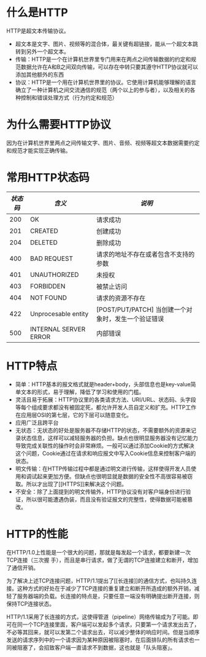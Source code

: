 # 什么是HTTP
HTTP是超文本传输协议。
- 超文本是文字、图片、视频等的混合体，最关键有超链接，能从一个超文本跳转到另外一个超文本。
- 传输：HTTP是一个在计算机世界里专门用来在两点之间传输数据的约定和规范数据允许在A和B之间双向传输，可以存在中转只要其遵守HTTP协议就可以添加其他额外的东西
- 协议：HTTP是一个用在计算机世界里的协议。它使用计算机能够理解的语言确立了一种计算机之间交流通信的规范（两个以上的参与者），以及相关的各种控制和错误处理方式（行为约定和规范）

# 为什么需要HTTP协议
因为在计算机世界里两点之间传输文字、图片、音频、视频等超文本数据需要约定和规范才能实现正确传输。

# 常用HTTP状态码
| *状态码* | *含义*                | *说明*                                              |
| -------- | --------------------- | --------------------------------------------------- |
| 200      | OK                    | 请求成功                                            |
| 201      | CREATED               | 创建成功                                            |
| 204      | DELETED               | 删除成功                                            |
| 400      | BAD REQUEST           | 请求的地址不存在或者包含不支持的参数                |
| 401      | UNAUTHORIZED          | 未授权                                              |
| 403      | FORBIDDEN             | 被禁止访问                                          |
| 404      | NOT FOUND             | 请求的资源不存在                                    |
| 422      | Unprocesable entity   | [POST/PUT/PATCH] 当创建一个对象时，发生一个验证错误 |
| 500      | INTERNAL SERVER ERROR | 内部错误                                            |

# HTTP特点
- 简单：HTTP基本的报文格式就是header+body，头部信息也是key-value简单文本的形式，易于理解，降低了学习和使用的门槛。
- 灵活且易于拓展：HTTP协议里的各类请求方法、URI/URL、状态码、头字段等每个组成要求都没有被固定死，都允许开发人员自定义和扩充。HTTP工作在应用层OSI的第七层，它的下层可以随意变化。
- 应用广泛且跨平台
- 无状态：无状态的好处是服务器不存储HTTP的状态，不需要额外的资源来记录状态信息，这样可以减轻服务器的负担。缺点也很明显服务器没有记忆能力导致完成关联性的操作时会非常麻烦。一般可以通过添加Cookie的方式解决这个问题，Cookie通过在请求和响应报文中写入Cookie信息来控制客户端的状态。
- 明文传输：在HTTP传输过程中都是通过明文进行传输，这样使得开发人员使用和调试起来更加方便。但缺点也很明显就是数据的安全性不高很容易被窃取。所以才出现了[[HTTPS]]来解决这个问题。
- 不安全：除了上面提到的明文传输外，HTTP协议没有对客户端身份进行验证，所以很可能遭遇伪装，而且没有验证报文的完整性，使得数据可能被篡改。

# HTTP的性能
在HTTP/1.0上性能是一个很大的问题，那就是每发起一个请求，都要新建一次TCP连接（三次握 手），而且是串行请求，做了无谓的TCP连接建立和断开，增加了通信开销。

为了解决上述TCP连接问题，HTTP/1.1提出了[[长连接]]的通信方式，也叫持久连接。这种方式的好处在于减少了TCP连接的重复建立和断开所造成的额外开销，减轻了服务器端的负载。长连接的特点是，只要任意一端没有明确提出断开连接，则保持TCP连接状态。

HTTP/1.1采用了长连接的方式，这使得管道（pipeline）网络传输成为了可能。即可在同一个TCP连接里面，客户端可以发起多个请求，只要第一个请求发出去了，不必等其回来，就可以发第二个请求出去，可以减少整体的响应时间。但是当顺序发送的请求序列中的一个请求因为某种原因被阻塞时，在后面排队的所有请求也一同被阻塞了，会招致客户端一直请求不到数据，这也就是「队头阻塞」。